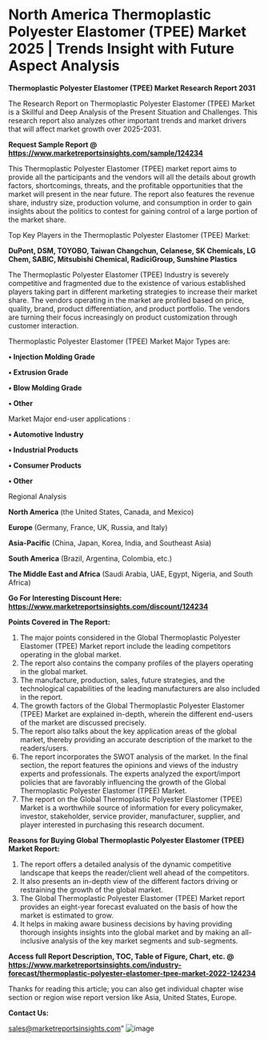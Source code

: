 # North America Thermoplastic Polyester Elastomer (TPEE) Market 2025 | Trends Insight with Future Aspect Analysis

<strong>Thermoplastic Polyester Elastomer (TPEE) Market Research Report 2031</strong>

The Research Report on Thermoplastic Polyester Elastomer (TPEE) Market is a Skillful and Deep Analysis of the Present Situation and Challenges. This research report also analyzes other important trends and market drivers that will affect market growth over 2025-2031.

<strong>Request Sample Report @ <a href=https://www.marketreportsinsights.com/sample/124234>https://www.marketreportsinsights.com/sample/124234</a></strong>

This Thermoplastic Polyester Elastomer (TPEE) market report aims to provide all the participants and the vendors will all the details about growth factors, shortcomings, threats, and the profitable opportunities that the market will present in the near future. The report also features the revenue share, industry size, production volume, and consumption in order to gain insights about the politics to contest for gaining control of a large portion of the market share.

Top Key Players in the Thermoplastic Polyester Elastomer (TPEE) Market:

<strong>DuPont, DSM, TOYOBO, Taiwan Changchun, Celanese, SK Chemicals, LG Chem, SABIC, Mitsubishi Chemical, RadiciGroup, Sunshine Plastics</strong>

The Thermoplastic Polyester Elastomer (TPEE) Industry is severely competitive and fragmented due to the existence of various established players taking part in different marketing strategies to increase their market share. The vendors operating in the market are profiled based on price, quality, brand, product differentiation, and product portfolio. The vendors are turning their focus increasingly on product customization through customer interaction.

Thermoplastic Polyester Elastomer (TPEE) Market Major Types are:

<strong>• Injection Molding Grade

• Extrusion Grade

• Blow Molding Grade

• Other</strong>

Market Major end-user applications :

<strong>• Automotive Industry

• Industrial Products

• Consumer Products

• Other</strong>

Regional Analysis

</u><strong><b>North America</b></strong> (the United States, Canada, and Mexico)

<strong><b>Europe </b></strong>(Germany, France, UK, Russia, and Italy)

<strong><b>Asia-Pacific</b></strong> (China, Japan, Korea, India, and Southeast Asia)

<strong><b>South America</b></strong> (Brazil, Argentina, Colombia, etc.)

<strong><b>The Middle East and Africa</b></strong> (Saudi Arabia, UAE, Egypt, Nigeria, and South Africa)

<strong>Go For Interesting Discount Here: <a href=https://www.marketreportsinsights.com/discount/124234>https://www.marketreportsinsights.com/discount/124234</a></strong>

<strong>Points Covered in The Report:</strong>
<ol>
  <li>The major points considered in the Global Thermoplastic Polyester Elastomer (TPEE) Market report include the leading competitors operating in the global market.</li>
  <li>The report also contains the company profiles of the players operating in the global market.</li>
  <li>The manufacture, production, sales, future strategies, and the technological capabilities of the leading manufacturers are also included in the report.</li>
  <li>The growth factors of the Global Thermoplastic Polyester Elastomer (TPEE) Market are explained in-depth, wherein the different end-users of the market are discussed precisely.</li>
  <li>The report also talks about the key application areas of the global market, thereby providing an accurate description of the market to the readers/users.</li>
  <li>The report incorporates the SWOT analysis of the market. In the final section, the report features the opinions and views of the industry experts and professionals. The experts analyzed the export/import policies that are favorably influencing the growth of the Global Thermoplastic Polyester Elastomer (TPEE) Market.</li>
  <li>The report on the Global Thermoplastic Polyester Elastomer (TPEE) Market is a worthwhile source of information for every policymaker, investor, stakeholder, service provider, manufacturer, supplier, and player interested in purchasing this research document.</li>
</ol>
<strong>Reasons for Buying Global Thermoplastic Polyester Elastomer (TPEE) Market Report:</strong>

<ol>
  <li>The report offers a detailed analysis of the dynamic competitive landscape that keeps the reader/client well ahead of the competitors.</li>
  <li>It also presents an in-depth view of the different factors driving or restraining the growth of the global market.</li>
  <li>The Global Thermoplastic Polyester Elastomer (TPEE) Market report provides an eight-year forecast evaluated on the basis of how the market is estimated to grow.</li>
  <li>It helps in making aware business decisions by having providing thorough insights insights into the global market and by making an all-inclusive analysis of the key market segments and sub-segments.</li>
</ol>
<strong>Access full Report Description, TOC, Table of Figure, Chart, etc. @ <a href=https://www.marketreportsinsights.com/industry-forecast/thermoplastic-polyester-elastomer-tpee-market-2022-124234>https://www.marketreportsinsights.com/industry-forecast/thermoplastic-polyester-elastomer-tpee-market-2022-124234</a></strong>


Thanks for reading this article; you can also get individual chapter wise section or region wise report version like Asia, United States, Europe.

<strong>Contact Us:</strong>

sales@marketreportsinsights.com"
![image](https://github.com/user-attachments/assets/b618d05c-e0d5-46a8-9506-ba354f0c7773)
